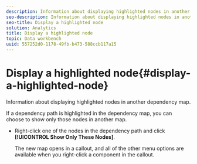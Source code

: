 ```yaml
---
description: Information about displaying highlighted nodes in another dependency map.
seo-description: Information about displaying highlighted nodes in another dependency map.
seo-title: Display a highlighted node
solution: Analytics
title: Display a highlighted node
topic: Data workbench
uuid: 557252d0-1178-49fb-b473-588ccb117a15
---
```


# Display a highlighted node{#display-a-highlighted-node}

Information about displaying highlighted nodes in another dependency map.

If a dependency path is highlighted in the dependency map, you can choose to show only those nodes in another map.

* Right-click one of the nodes in the dependency path and click **[!UICONTROL Show Only These Nodes]**.

  The new map opens in a callout, and all of the other menu options are available when you right-click a component in the callout.

